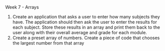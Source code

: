 Week 7 - Arrays

1. Create an application that asks a user to enter how many subjects they have. The application should then ask the user to enter the results for each subject. Store these results in an array and print them back to the user along with their overall average and grade for each module.
2. Create a preset array of numbers. Create a piece of code that chooses the largest number from that array
